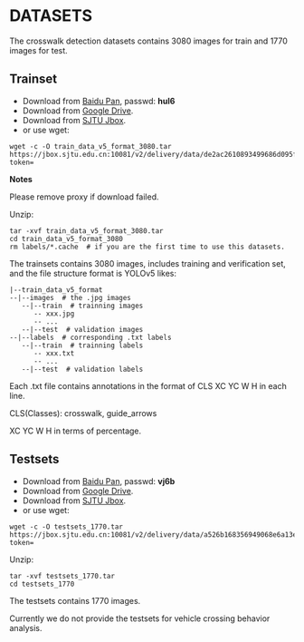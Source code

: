 # DATASETS

The crosswalk detection datasets contains 3080 images for train and 1770 images for test.

## Trainset
+ Download from [Baidu Pan](https://pan.baidu.com/s/1jAsQ_kbU7cX0AqK4wDm6LA), passwd: **hul6**
+ Download from [Google Drive](https://drive.google.com/file/d/1RIIpdrAUXZRuoOgHMIr-BSsJxSjqiKC8/view?usp=sharing).
+ Download from [SJTU Jbox](https://jbox.sjtu.edu.cn/l/Z0i6nQ).
+ or use wget:
```
wget -c -O train_data_v5_format_3080.tar https://jbox.sjtu.edu.cn:10081/v2/delivery/data/de2ac2610893499686d095f174aa6ffd/?token=
```
**Notes**

Please remove proxy if download failed.

Unzip:
```
tar -xvf train_data_v5_format_3080.tar
cd train_data_v5_format_3080
rm labels/*.cache  # if you are the first time to use this datasets.
```
The trainsets contains 3080 images, includes training and verification set, and the file structure format is YOLOv5 likes:
```
|--train_data_v5_format
--|--images  # the .jpg images
   --|--train  # trainning images
      -- xxx.jpg
      -- ...
   --|--test  # validation images
--|--labels  # corresponding .txt labels
   --|--train  # trainning labels
      -- xxx.txt
      -- ...
   --|--test  # validation labels
```
Each .txt file contains annotations in the format of CLS XC YC W H in each line. 

CLS(Classes): crosswalk, guide_arrows

XC YC W H in terms of percentage.


## Testsets
+ Download from [Baidu Pan](https://pan.baidu.com/s/1-AWw2AjE8zTP-iVjOoifOg), passwd: **vj6b**
+ Download from [Google Drive](https://drive.google.com/file/d/1DBVt81LehEyiTxuUn-BUGBoh3gXcwrEE/view?usp=sharing).
+ Download from [SJTU Jbox](https://jbox.sjtu.edu.cn/l/eHE7vD).
+ or use wget:
```
wget -c -O testsets_1770.tar https://jbox.sjtu.edu.cn:10081/v2/delivery/data/a526b168356949068e6a13e8c254a71b/?token=
```

Unzip:
```
tar -xvf testsets_1770.tar
cd testsets_1770
```
The testsets contains 1770 images.

Currently we do not provide the testsets for vehicle crossing behavior analysis.




